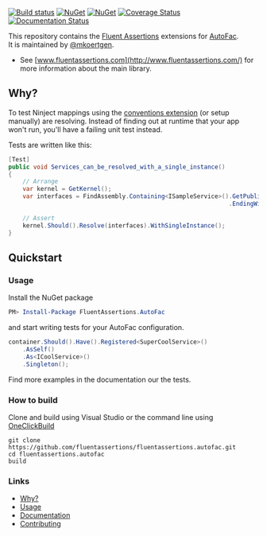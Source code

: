 
[![Build status](https://ci.appveyor.com/api/projects/status/u42b929walkd6086?svg=true)](https://ci.appveyor.com/project/fluentassertions/fluentassertions-autofac)
[![NuGet](https://img.shields.io/nuget/v/FluentAssertions.Autofac.svg?style=flat-square)](https://www.nuget.org/packages/FluentAssertions.Autofac/) 
[![NuGet](https://img.shields.io/nuget/dt/FluentAssertions.Autofac.svg?style=flat-square)](https://www.nuget.org/packages/FluentAssertions.Autofac/)
[![Coverage Status](https://coveralls.io/repos/github/awesome-inc/FluentAssertions.Autofac/badge.svg)](https://coveralls.io/github/fluentassertions/fluentassertions.autofac)
[![Documentation Status](https://readthedocs.org/projects/fluentassertionsautofac/badge/?version=latest)](http://fluentassertionsautofac.rtfd.io/en/latest/) 

This repository contains the [Fluent Assertions](http://fluentassertions.com/) extensions for [AutoFac](https://autofac.org/).  
It is maintained by [@mkoertgen](https://github.com/mkoertgen).

* See [www.fluentassertions.com](http://www.fluentassertions.com/) for more information about the main library.

## Why?

To test Ninject mappings using the [conventions extension](https://github.com/ninject/ninject.extensions.conventions) (or setup manually) are resolving.  Instead of finding out at runtime that your app won't run, you'll have a failing unit test instead.

Tests are written like this:

```` c#
[Test]
public void Services_can_be_resolved_with_a_single_instance()
{
    // Arrange
    var kernel = GetKernel();
    var interfaces = FindAssembly.Containing<ISampleService>().GetPublicInterfaces()
                                                              .EndingWith("Service");

    // Assert
    kernel.Should().Resolve(interfaces).WithSingleInstance();
}
````

## Quickstart

### Usage

Install the NuGet package

```powershell
PM> Install-Package FluentAssertions.AutoFac
```

and start writing tests for your AutoFac configuration.

```csharp
container.Should().Have().Registered<SuperCoolService>()
    .AsSelf()
    .As<ICoolService>()
    .Singleton();
```

Find more examples in the documentation our the tests.

### How to build 

Clone and build using Visual Studio or the command line using [OneClickBuild](https://github.com/awesome-inc/OneClickBuild)

```console
git clone https://github.com/fluentassertions/fluentassertions.autofac.git
cd fluentassertions.autofac
build
```

### Links

* [Why?](http://fluentassertionsautofac.readthedocs.org/en/latest/why)
* [Usage](http://fluentassertionsautofac.readthedocs.org/en/latest/usage/)
* [Documentation](http://fluentassertionsautofac.readthedocs.io/en/latest)
* [Contributing](https://github.com/fluentassertions/fluentAssertions.autofac/blob/develop/CONTRIBUTING.md)
